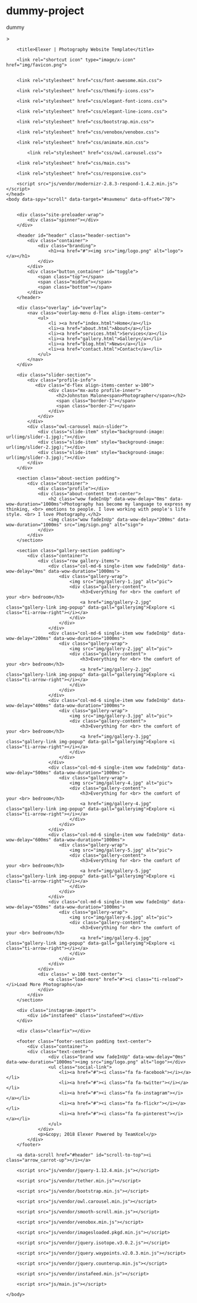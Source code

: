 # dummy-project
dummy
<!doctype html>> <html class="no-js" lang="en"> 

<head>
        <meta charset="utf-8">
        <meta name="viewport" content="width=device-width, initial-scale=1">
		<meta name="description" content="Elexer is a stunning photography website template">
        <meta name="author" content="TeamXcel">
       
        <title>Elexer | Photography Website Template</title>
        
		<link rel="shortcut icon" type="image/x-icon" href="img/favicon.png">
		

        <link rel="stylesheet" href="css/font-awesome.min.css">
        
        <link rel="stylesheet" href="css/themify-icons.css">
    
        <link rel="stylesheet" href="css/elegant-font-icons.css">
  
        <link rel="stylesheet" href="css/elegant-line-icons.css">

        <link rel="stylesheet" href="css/bootstrap.min.css">

        <link rel="stylesheet" href="css/venobox/venobox.css">
        
        <link rel="stylesheet" href="css/animate.min.css">

	        <link rel="stylesheet" href="css/owl.carousel.css">

        <link rel="stylesheet" href="css/main.css">

        <link rel="stylesheet" href="css/responsive.css">

        <script src="js/vendor/modernizr-2.8.3-respond-1.4.2.min.js"></script>
    </head>
    <body data-spy="scroll" data-target="#navmenu" data-offset="70">
     
        
        <div class="site-preloader-wrap">
            <div class="spinner"></div>
        </div>
        
        <header id="header" class="header-section">
            <div class="container">
                <div class="branding">
                    <h1><a href="#"><img src="img/logo.png" alt="logo"></a></h1>
                </div>
            </div>
            <div class="button_container" id="toggle">
                <span class="top"></span>
                <span class="middle"></span>
                <span class="bottom"></span>
            </div>
        </header>

        <div class="overlay" id="overlay">
            <nav class="overlay-menu d-flex align-items-center">
                <ul>
                    <li ><a href="index.html">Home</a></li>
                    <li><a href="about.html">About</a></li>
                    <li><a href="services.html">Services</a></li>
                    <li><a href="gallery.html">Gallery</a></li>
                    <li><a href="blog.html">News</a></li>
                    <li><a href="contact.html">Contact</a></li>
                </ul>
            </nav>
        </div>
        
		<div class="slider-section">
            <div class="profile-info">
               <div class="d-flex align-items-center w-100">
                    <div class="mx-auto profile-inner">
                       <h2>Johnston Malone<span>Photographer</span></h2>
                       <span class="border-1"></span>
                       <span class="border-2"></span>
                    </div>
                </div>
            </div>
		    <div class="owl-carousel main-slider">
		        <div class="slide-item" style="background-image: url(img/slider-1.jpg);"></div>
		        <div class="slide-item" style="background-image: url(img/slider-2.jpg);"></div>
		        <div class="slide-item" style="background-image: url(img/slider-3.jpg);"></div>
		    </div>
		</div>
        
        <section class="about-section padding">
            <div class="container">
                <div class="profile"></div>
                <div class="about-content text-center"> 
                    <h2 class="wow fadeInUp" data-wow-delay="0ms" data-wow-duration="1000ms">Photography has become my language to express my thinking, <br> emotions to people. I love working with people's life style. <br> I love Photography.</h2>
                    <img class="wow fadeInUp" data-wow-delay="200ms" data-wow-duration="1000ms" src="img/sign.png" alt="sign">
                </div>
            </div>
        </section>
        
        <section class="gallery-section padding">
            <div class="container">
                <div class="row gallery-items">
                    <div class="col-md-6 single-item wow fadeInUp" data-wow-delay="0ms" data-wow-duration="1000ms">
                        <div class="gallery-wrap">
                            <img src="img/gallery-1.jpg" alt="pic">
                            <div class="gallery-content">
                                <h3>Everything for <br> the comfort of your <br> bedroom</h3>
                                <a href="img/gallery-2.jpg" class="gallery-link img-popup" data-gall="galleryimg">Explore <i class="ti-arrow-right"></i></a>
                            </div>
                        </div>
                    </div>
                    <div class="col-md-6 single-item wow fadeInUp" data-wow-delay="200ms" data-wow-duration="1000ms">
                        <div class="gallery-wrap">
                            <img src="img/gallery-2.jpg" alt="pic">
                            <div class="gallery-content">
                                <h3>Everything for <br> the comfort of your <br> bedroom</h3>
                                <a href="img/gallery-2.jpg" class="gallery-link img-popup" data-gall="galleryimg">Explore <i class="ti-arrow-right"></i></a>
                            </div>
                        </div>
                    </div>
                    <div class="col-md-6 single-item wow fadeInUp" data-wow-delay="400ms" data-wow-duration="1000ms">
                        <div class="gallery-wrap">
                            <img src="img/gallery-3.jpg" alt="pic">
                            <div class="gallery-content">
                                <h3>Everything for <br> the comfort of your <br> bedroom</h3>
                                <a href="img/gallery-3.jpg" class="gallery-link img-popup" data-gall="galleryimg">Explore <i class="ti-arrow-right"></i></a>
                            </div>
                        </div>
                    </div>
                    <div class="col-md-6 single-item wow fadeInUp" data-wow-delay="500ms" data-wow-duration="1000ms">
                        <div class="gallery-wrap">
                            <img src="img/gallery-4.jpg" alt="pic">
                            <div class="gallery-content">
                                <h3>Everything for <br> the comfort of your <br> bedroom</h3>
                                <a href="img/gallery-4.jpg" class="gallery-link img-popup" data-gall="galleryimg">Explore <i class="ti-arrow-right"></i></a>
                            </div>
                        </div>
                    </div>
                    <div class="col-md-6 single-item wow fadeInUp" data-wow-delay="600ms" data-wow-duration="1000ms">
                        <div class="gallery-wrap">
                            <img src="img/gallery-5.jpg" alt="pic">
                            <div class="gallery-content">
                                <h3>Everything for <br> the comfort of your <br> bedroom</h3>
                                <a href="img/gallery-5.jpg" class="gallery-link img-popup" data-gall="galleryimg">Explore <i class="ti-arrow-right"></i></a>
                            </div>
                        </div>
                    </div>
                    <div class="col-md-6 single-item wow fadeInUp" data-wow-delay="650ms" data-wow-duration="1000ms">
                        <div class="gallery-wrap">
                            <img src="img/gallery-6.jpg" alt="pic">
                            <div class="gallery-content">
                                <h3>Everything for <br> the comfort of your <br> bedroom</h3>
                                <a href="img/gallery-6.jpg" class="gallery-link img-popup" data-gall="galleryimg">Explore <i class="ti-arrow-right"></i></a>
                            </div>
                        </div>
                    </div>
                </div>
                <div class=" w-100 text-center">
                    <a class="load-more" href="#"><i class="ti-reload"></i>Load More Photographs</a>
                </div>
            </div>
        </section>
        
        <div class="instagram-import">
            <div id="instafeed" class="instafeed"></div>
        </div>
		    
		<div class="clearfix"></div>
		 
		<footer class="footer-section padding text-center">
			<div class="container">
			<div class="text-center">
                    <div class="brand wow fadeInUp" data-wow-delay="0ms" data-wow-duration="1000ms"><img src="img/logo.png" alt="logo"></div>
                    <ul class="social-link">
                        <li><a href="#"><i class="fa fa-facebook"></i></a></li>
                        <li><a href="#"><i class="fa fa-twitter"></i></a></li>
                        <li><a href="#"><i class="fa fa-instagram"></i></a></li>
                        <li><a href="#"><i class="fa fa-flickr"></i></a></li>
                        <li><a href="#"><i class="fa fa-pinterest"></i></a></li>
                    </ul>
                </div>
				<p>&copy; 2018 Elexer Powered by TeamXcel</p>
			</div>
		</footer>

		<a data-scroll href="#header" id="scroll-to-top"><i class="arrow_carrot-up"></i></a>
	
		<script src="js/vendor/jquery-1.12.4.min.js"></script>
	
		<script src="js/vendor/tether.min.js"></script>

		<script src="js/vendor/bootstrap.min.js"></script>
	
		<script src="js/vendor/owl.carousel.min.js"></script>

		<script src="js/vendor/smooth-scroll.min.js"></script>

		<script src="js/vendor/venobox.min.js"></script>
   
        <script src="js/vendor/imagesloaded.pkgd.min.js"></script>
		
		<script src="js/vendor/jquery.isotope.v3.0.2.js"></script>
      
        <script src="js/vendor/jquery.waypoints.v2.0.3.min.js"></script>
	
		<script src="js/vendor/jquery.counterup.min.js"></script>
	
		<script src="js/vendor/instafeed.min.js"></script>
		
		<script src="js/main.js"></script>

    </body>

</html>
